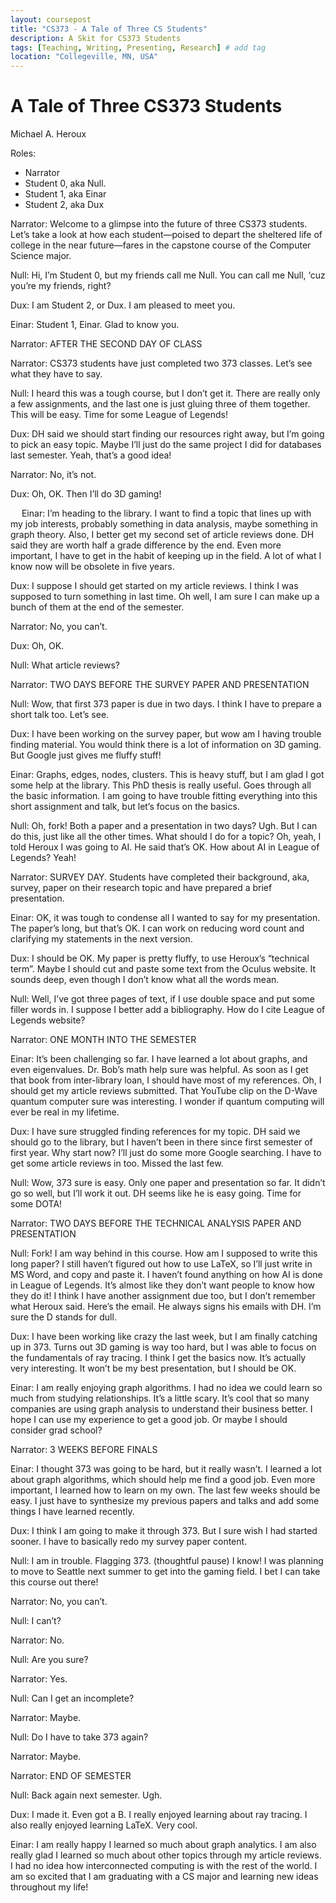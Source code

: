 ```yaml
---
layout: coursepost
title: "CS373 - A Tale of Three CS Students"
description: A Skit for CS373 Students
tags: [Teaching, Writing, Presenting, Research] # add tag
location: "Collegeville, MN, USA"
---
```


# A Tale of Three CS373 Students

Michael A. Heroux

Roles:

- Narrator
- Student 0, aka Null.
- Student 1, aka Einar
- Student 2, aka Dux

Narrator:  Welcome to a glimpse into the future of three CS373 students.  Let’s take a look at how each student—poised to depart the sheltered life of college in the near future—fares in the capstone course of the Computer Science major.

Null:  Hi, I’m Student 0, but my friends call me Null.  You can call me Null, ‘cuz you’re my friends, right?

Dux: I am Student 2, or Dux.  I am pleased to meet you.

Einar: Student 1, Einar.  Glad to know you.


Narrator: AFTER THE SECOND DAY OF CLASS

Narrator: CS373 students have just completed two 373 classes.  Let’s see what they have to say.

Null: I heard this was a tough course, but I don’t get it.  There are really only a few assignments, and the last one is just gluing three of them together.  This will be easy.  Time for some League of Legends!

Dux: DH said we should start finding our resources right away, but I’m going to pick an easy topic.  Maybe I’ll just do the same project I did for databases last semester.  Yeah, that’s a good idea!  

Narrator: No, it’s not.

Dux: Oh, OK.  Then I’ll do 3D gaming!

 
Einar:  I’m heading to the library.  I want to find a topic that lines up with my job interests, probably something in data analysis, maybe something in graph theory.  Also, I better get my second set of article reviews done.  DH said they are worth half a grade difference by the end.  Even more important, I have to get in the habit of keeping up in the field.  A lot of what I know now will be obsolete in five years.

Dux: I suppose I should get started on my article reviews.  I think I was supposed to turn something in last time.  Oh well, I am sure I can make up a bunch of them at the end of the semester.

Narrator:  No, you can’t.

Dux: Oh, OK.

Null: What article reviews?


Narrator: TWO DAYS BEFORE THE SURVEY PAPER AND PRESENTATION

Null: Wow, that first 373 paper is due in two days.  I think I have to prepare a short talk too.  Let’s see.

Dux: I have been working on the survey paper, but wow am I having trouble finding material.  You would think there is a lot of information on 3D gaming.  But Google just gives me fluffy stuff!

Einar: Graphs, edges, nodes, clusters.  This is heavy stuff, but I am glad I got some help at the library.  This PhD thesis is really useful.  Goes through all the basic information.  I am going to have trouble fitting everything into this short assignment and talk, but let’s focus on the basics.

Null: Oh, fork!  Both a paper and a presentation in two days?  Ugh.  But I can do this, just like all the other times.  What should I do for a topic?  Oh, yeah, I told Heroux I was going to AI.  He said that’s OK.  How about AI in League of Legends?  Yeah!


Narrator: SURVEY DAY.  Students have completed their background, aka, survey, paper on their research topic and have prepared a brief presentation.  

Einar:  OK, it was tough to condense all I wanted to say for my presentation.  The paper’s long, but that’s OK. I can work on reducing word count and clarifying my statements in the next version.

Dux: I should be OK.  My paper is pretty fluffy, to use Heroux’s “technical term”.  Maybe I should cut and paste some text from the Oculus website.  It sounds deep, even though I don’t know what all the words mean.

Null: Well, I’ve got three pages of text, if I use double space and put some filler words in.  I suppose I better add a bibliography.  How do I cite League of Legends website?


Narrator: ONE MONTH INTO THE SEMESTER

Einar: It’s been challenging so far.  I have learned a lot about graphs, and even eigenvalues.  Dr. Bob’s math help sure was helpful.  As soon as I get that book from inter-library loan, I should have most of my references.  Oh, I should get my article reviews submitted.  That YouTube clip on the D-Wave quantum computer sure was interesting.  I wonder if quantum computing will ever be real in my lifetime.

Dux: I have sure struggled finding references for my topic.  DH said we should go to the library, but I haven’t been in there since first semester of first year.  Why start now?  I’ll just do some more Google searching.  I have to get some article reviews in too.  Missed the last few.

Null: Wow, 373 sure is easy.  Only one paper and presentation so far.  It didn’t go so well, but I’ll work it out.  DH seems like he is easy going.  Time for some DOTA!


Narrator:  TWO DAYS BEFORE THE TECHNICAL ANALYSIS PAPER AND PRESENTATION

Null: Fork!  I am way behind in this course.  How am I supposed to write this long paper?  I still haven’t figured out how to use LaTeX, so I’ll just write in MS Word, and copy and paste it.  I haven’t found anything on how AI is done in League of Legends.  It’s almost like they don’t want people to know how they do it!   I think I have another assignment due too, but I don’t remember what Heroux said.  Here’s the email.  He always signs his emails with DH.  I’m sure the D stands for dull.

Dux: I have been working like crazy the last week, but I am finally catching up in 373.  Turns out 3D gaming is way too hard, but I was able to focus on the fundamentals of ray tracing.  I think I get the basics now.  It’s actually very interesting.  It won’t be my best presentation, but I should be OK.

Einar:  I am really enjoying graph algorithms.  I had no idea we could learn so much from studying relationships.  It’s a little scary.  It’s cool that so many companies are using graph analysis to understand their business better.  I hope I can use my experience to get a good job.  Or maybe I should consider grad school?

Narrator:  3 WEEKS BEFORE FINALS

Einar: I thought 373 was going to be hard, but it really wasn’t.  I learned a lot about graph algorithms, which should help me find a good job.  Even more important, I learned how to learn on my own.  The last few weeks should be easy.  I just have to synthesize my previous papers and talks and add some things I have learned recently.

Dux: I think I am going to make it through 373.  But I sure wish I had started sooner.  I have to basically redo my survey paper content.

Null: I am in trouble.  Flagging 373. (thoughtful pause)  I know!  I was planning to move to Seattle next summer to get into the gaming field.  I bet I can take this course out there!

Narrator: No, you can’t.

Null: I can’t?

Narrator: No.

Null: Are you sure?

Narrator: Yes.

Null:  Can I get an incomplete?

Narrator: Maybe.

Null: Do I have to take 373 again?

Narrator: Maybe.


Narrator: END OF SEMESTER

Null: Back again next semester.  Ugh.

Dux:  I made it.  Even got a B.  I really enjoyed learning about ray tracing.  I also really enjoyed learning LaTeX.  Very cool.

Einar:  I am really happy I learned so much about graph analytics.   I am also really glad I learned so much about other topics through my article reviews.  I had no idea how interconnected computing is with the rest of the world.  I am so excited that I am graduating with a CS major and learning new ideas throughout my life!
